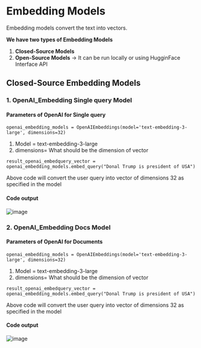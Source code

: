 # Embedding Models 
 Embedding models convert the text into vectors.

******We have two types of Embedding Models******
1. **Closed-Source Models**
2. **Open-Source Models** -> It can be run locally or using HugginFace Interface API

## Closed-Source Embedding Models 

### 1. OpenAI_Embedding Single query Model

#### Parameters of OpenAI for Single query

```openai_embedding_models = OpenAIEmbeddings(model='text-embedding-3-large', dimensions=32)```
1. Model = text-embedding-3-large
2. dimensions= What should be the dimension of vector

```result_openai_embedquery_vector = openai_embedding_models.embed_query("Donal Trump is president of USA")```

Above code will convert the user query into vector of dimensions 32 as specified in the model
#### Code output
![image](https://github.com/user-attachments/assets/3d843624-920b-46dc-89dc-6f2898810de7)

### 2. OpenAI_Embedding Docs Model

#### Parameters of OpenAI for Documents

```openai_embedding_models = OpenAIEmbeddings(model='text-embedding-3-large', dimensions=32)```
1. Model = text-embedding-3-large
2. dimensions= What should be the dimension of vector

```result_openai_embedquery_vector = openai_embedding_models.embed_query("Donal Trump is president of USA")```

Above code will convert the user query into vector of dimensions 32 as specified in the model
#### Code output
![image](https://github.com/user-attachments/assets/3d843624-920b-46dc-89dc-6f2898810de7)
